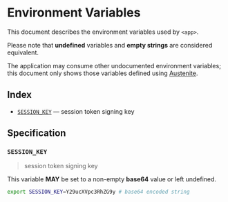# Environment Variables

This document describes the environment variables used by `<app>`.

Please note that **undefined** variables and **empty strings** are considered
equivalent.

The application may consume other undocumented environment variables; this
document only shows those variables defined using [Austenite].

[austenite]: https://github.com/ezzatron/austenite

## Index

- [`SESSION_KEY`](#SESSION_KEY) — session token signing key

## Specification

### `SESSION_KEY`

> session token signing key

This variable **MAY** be set to a non-empty **base64** value or left undefined.

```sh
export SESSION_KEY=Y29ucXVpc3RhZG9y # base64 encoded string
```
